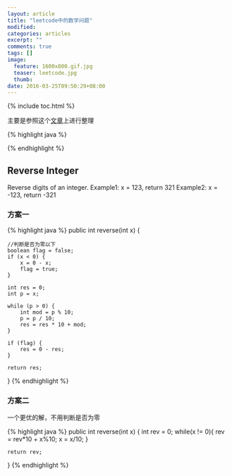 ```yaml
---
layout: article
title: "leetcode中的数学问题"
modified:
categories: articles
excerpt: ""
comments: true
tags: []
image: 
  feature: 1600x800.gif.jpg
  teaser: leetcode.jpg
  thumb:
date: 2016-03-25T09:50:29+08:00
---
```


{% include toc.html %}

主要是参照这个[文章](http://www.programcreek.com/2012/11/top-10-algorithms-for-coding-interview/)上进行整理

{% highlight java %}

{% endhighlight %}

## Reverse Integer

Reverse digits of an integer.
Example1: x = 123, return 321
Example2: x = -123, return -321

### 方案一

{% highlight java %}
public int reverse(int x) {

	//判断是否为零以下
	boolean flag = false;
	if (x < 0) {
		x = 0 - x;
		flag = true;
	}
 
	int res = 0;
	int p = x;
 
	while (p > 0) {
		int mod = p % 10;
		p = p / 10;
		res = res * 10 + mod;
	}
 
	if (flag) {
		res = 0 - res;
	}
 
	return res;
}
{% endhighlight %}

### 方案二

一个更优的解，不用判断是否为零

{% highlight java %}
public int reverse(int x) {
    int rev = 0;
    while(x != 0){
        rev = rev*10 + x%10;
        x = x/10;
    }
 
    return rev;
}
{% endhighlight %}